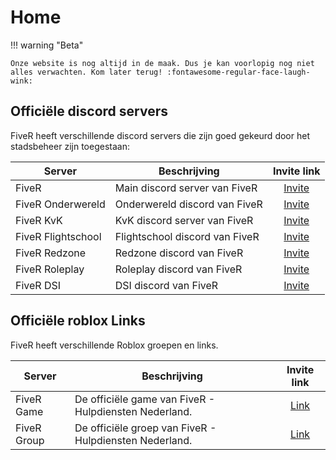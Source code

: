 # Home

!!! warning "Beta"

    Onze website is nog altijd in de maak. Dus je kan voorlopig nog niet alles verwachten. Kom later terug! :fontawesome-regular-face-laugh-wink:

## Officiële discord servers

FiveR heeft verschillende discord servers die zijn goed gekeurd door het stadsbeheer zijn toegestaan:

| Server | Beschrijving | Invite link |
|---|---|:---:|
|FiveR| Main discord server van FiveR | [Invite](https://discord.gg/fivernl) |
|FiveR Onderwereld| Onderwereld discord van FiveR | [Invite](https://discord.gg/NTAeFqpafD) |
|FiveR KvK| KvK discord server van FiveR | [Invite](https://discord.gg/axa3MgQCmc) |
|FiveR Flightschool| Flightschool discord van FiveR | [Invite](https://discord.gg/EagWKKEMz6) |
|FiveR Redzone| Redzone discord van FiveR | [Invite](https://discord.gg/ZSD6MVNyW7) |
|FiveR Roleplay| Roleplay discord van FiveR | [Invite](https://discord.gg/aggRdjFKxX) |
|FiveR DSI| DSI discord van FiveR | [Invite](https://discord.gg/CqdbsSMsCq) |

## Officiële roblox Links

FiveR heeft verschillende Roblox groepen en links.

| Server | Beschrijving | Invite link |
|---|---|:---:|
|FiveR Game| De officiële game van FiveR - Hulpdiensten Nederland. | [Link](https://www.roblox.com/games/8628792096/UPDATE-FiveR-Hulpdiensten-Nederland) |
|FiveR Group| De officiële groep van FiveR - Hulpdiensten Nederland. | [Link](https://www.roblox.com/groups/13854385/FiveR-Hulpdiensten-Nederland#!/about) |
